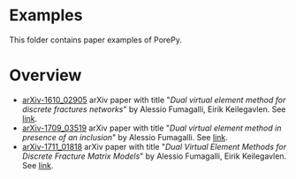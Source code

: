# Examples
This folder contains paper examples of PorePy.

# Overview
* [arXiv-1610_02905](./arXiv-1610_02905/) arXiv paper with title "*Dual virtual element method for discrete fractures networks*" by Alessio Fumagalli, Eirik Keilegavlen. See [link](https://arxiv.org/abs/1610.02905).
* [arXiv-1709_03519](./arXiv-1709_03519/) arXiv paper with title "*Dual virtual element method in presence of an inclusion*" by Alessio Fumagalli. See [link](https://arxiv.org/abs/1709.03519).
* [arXiv-1711_01818](./arXiv-1711_01818/) arXiv paper with title "*Dual Virtual Element Methods for Discrete Fracture Matrix Models*" by Alessio Fumagalli, Eirik Keilegavlen. See [link](https://arxiv.org/abs/1711.01818).
